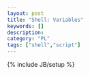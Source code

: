 ```yaml
--- 
layout: post 
title: "Shell: Variables" 
keywords: [] 
description: 
category: "PL"
tags: ["shell","script"] 
--- 
```

{% include JB/setup %}

